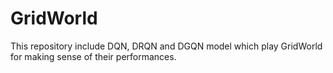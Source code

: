 # GridWorld
This repository include DQN, DRQN and DGQN model which play GridWorld for making sense of their performances.
